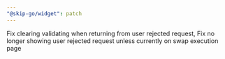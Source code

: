 ```yaml
---
"@skip-go/widget": patch
---
```


Fix clearing validating when returning from user rejected request, Fix no longer showing user rejected request unless currently on swap execution page

